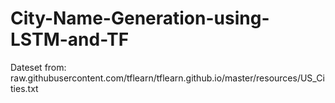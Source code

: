 # City-Name-Generation-using-LSTM-and-TF

Dateset from: raw.githubusercontent.com/tflearn/tflearn.github.io/master/resources/US_Cities.txt
